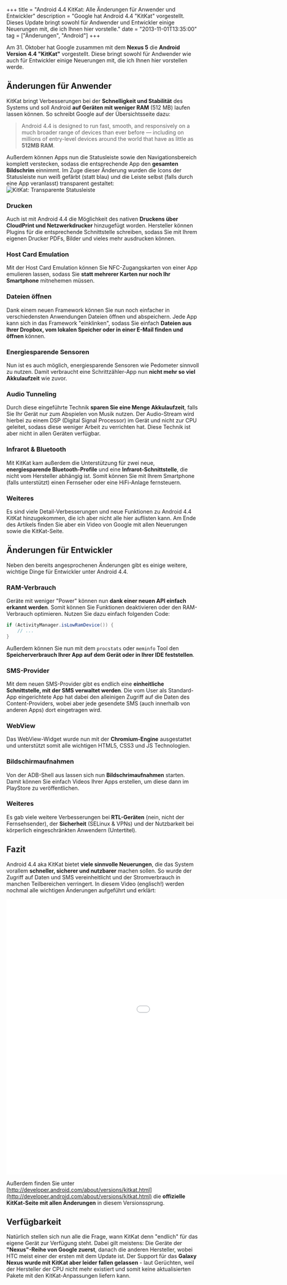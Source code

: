 +++
title       = "Android 4.4 KitKat: Alle Änderungen für Anwender und Entwickler"
description = "Google hat Android 4.4 \"KitKat\" vorgestellt. Dieses Update bringt sowohl für Andwender und Entwickler einige Neuerungen mit, die ich Ihnen hier vorstelle."
date        = "2013-11-01T13:35:00"
tag         = ["Änderungen", "Android"]
+++

Am 31. Oktober hat Google zusammen mit dem **Nexus 5** die **Android Version 4.4 "KitKat"** vorgestellt. Diese bringt sowohl für Andwender wie auch für Entwickler einige Neuerungen mit, die ich Ihnen hier vorstellen werde.

<!--more-->

## Änderungen für Anwender
KitKat bringt Verbesserungen bei der **Schnelligkeit und Stabilität** des Systems und soll Android **auf Geräten mit weniger RAM** (512 MB) laufen lassen können. So schreibt Google auf der Übersichtsseite dazu:

> Android 4.4 is designed to run fast, smooth, and responsively on a much broader range of devices than ever before — including on millions of entry-level devices around the world that have as little as **512MB RAM**.

Außerdem können Apps nun die Statusleiste sowie den Navigationsbereich komplett verstecken, sodass die entsprechende App den **gesamten Bildschrim** einnimmt. Im Zuge dieser Änderung wurden die Icons der Statusleiste nun weiß gefärbt (statt blau) und die Leiste selbst (falls durch eine App veranlasst) transparent gestaltet:
![KitKat: Transparente Statusleiste](/images/android-4-4-kitkat-aenderungen-fuer-anwender-und-entwickler/KitKat.jpg)

### Drucken
Auch ist mit Android 4.4 die Möglichkeit des nativen **Druckens über CloudPrint und Netzwerkdrucker** hinzugefügt worden. Hersteller können Plugins für die entsprechende Schnittstelle schreiben, sodass Sie mit Ihrem eigenen Drucker PDFs, Bilder und vieles mehr ausdrucken können.

### Host Card Emulation
Mit der Host Card Emulation können Sie NFC-Zugangskarten von einer App emulieren lassen, sodass Sie **statt mehrerer Karten nur noch Ihr Smartphone** mitnehemen müssen.

### Dateien öffnen
Dank einem neuen Framework können Sie nun noch einfacher in verschiedensten Anwendungen Dateien öffnen und abspeichern. Jede App kann sich in das Framework "einklinken", sodass Sie einfach **Dateien aus Ihrer Dropbox, vom lokalen Speicher oder in einer E-Mail finden und öffnen** können.

### Energiesparende Sensoren
Nun ist es auch möglich, energiesparende Sensoren wie Pedometer sinnvoll zu nutzen. Damit verbraucht eine Schrittzähler-App nun **nicht mehr so viel Akkulaufzeit** wie zuvor.

### Audio Tunneling
Durch diese eingeführte Technik **sparen Sie eine Menge Akkulaufzeit**, falls Sie Ihr Gerät nur zum Abspielen von Musik nutzen. Der Audio-Stream wird hierbei zu einem DSP (Digital Signal Processor) im Gerät und nicht zur CPU geleitet, sodass diese weniger Arbeit zu verrichten hat. Diese Technik ist aber nicht in allen Geräten verfügbar.

### Infrarot & Bluetooth
Mit KitKat kam außerdem die Unterstützung für zwei neue, **energiesparende Bluetooth-Profile** und eine **Infrarot-Schnittstelle**, die nicht vom Hersteller abhängig ist. Somit können Sie mit Ihrem Smartphone (falls unterstützt) einen Fernseher oder eine HiFi-Anlage fernsteuern.

### Weiteres
Es sind viele Detail-Verbesserungen und neue Funktionen zu Android 4.4 KitKat hinzugekommen, die ich aber nicht alle hier auflisten kann. Am Ende des Artikels finden Sie aber ein Video von Google mit allen Neuerungen sowie die KitKat-Seite.

## Änderungen für Entwickler
Neben den bereits angesprochenen Änderungen gibt es einige weitere, wichtige Dinge für Entwickler unter Android 4.4.

### RAM-Verbrauch
Geräte mit weniger "Power" können nun **dank einer neuen API einfach erkannt werden**. Somit können Sie Funktionen deaktivieren oder den RAM-Verbrauch optimieren. Nutzen Sie dazu einfach folgenden Code:
```java
if (ActivityManager.isLowRamDevice()) {
    // ...
}
```

Außerdem können Sie nun mit dem `procstats` oder `meminfo` Tool den **Speicherverbrauch Ihrer App auf dem Gerät oder in Ihrer IDE feststellen**.

### SMS-Provider
Mit dem neuen SMS-Provider gibt es endlich eine **einheitliche Schnittstelle, mit der SMS verwaltet werden**. Die vom User als Standard-App eingerichtete App hat dabei den alleinigen Zugriff auf die Daten des Content-Providers, wobei aber jede gesendete SMS (auch innerhalb von anderen Apps) dort eingetragen wird.

### WebView
Das WebView-Widget wurde nun mit der **Chromium-Engine** ausgestattet und unterstützt somit alle wichtigen HTML5, CSS3 und JS Technologien.

### Bildschirmaufnahmen
Von der ADB-Shell aus lassen sich nun **Bildschrimaufnahmen** starten. Damit können Sie einfach Videos Ihrer Apps erstellen, um diese dann im PlayStore zu veröffentlichen.

### Weiteres
Es gab viele weitere Verbesserungen bei **RTL-Geräten** (nein, nicht der Fernsehsender), der **Sicherheit** (SELinux & VPNs) und der Nutzbarkeit bei körperlich eingeschränkten Anwendern (Untertitel).

## Fazit
Android 4.4 aka KitKat bietet **viele sinnvolle Neuerungen**, die das System vorallem **schneller, sicherer und nutzbarer** machen sollen. So wurde der Zugriff auf Daten und SMS vereinheitlicht und der Stromverbrauch in manchen Teilbereichen verringert. In diesem Video (englisch!) werden nochmal alle wichtigen Änderungen aufgeführt und erklärt:
<iframe width="1280" height="720" src="//www.youtube-nocookie.com/embed/sONcojECWXs?rel=0" frameborder="0" allowfullscreen></iframe>

Außerdem finden Sie unter [http://developer.android.com/about/versions/kitkat.html](http://developer.android.com/about/versions/kitkat.html) die **offizielle KitKat-Seite mit allen Änderungen** in diesem Versionssprung.

## Verfügbarkeit
Natürlich stellen sich nun alle die Frage, wann KitKat denn "endlich" für das eigene Gerät zur Verfügung steht. Dabei gilt meistens: Die Geräte der **"Nexus"-Reihe von Google zuerst**, danach die anderen Hersteller, wobei HTC meist einer der ersten mit dem Update ist.
Der Support für das **Galaxy Nexus wurde mit KitKat aber leider fallen gelassen** - laut Gerüchten, weil der Hersteller der CPU nicht mehr existiert und somit keine aktualisierten Pakete mit den KitKat-Anpassungen liefern kann.